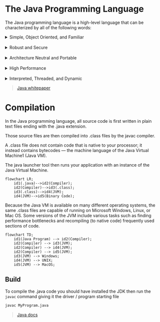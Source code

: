 # The Java Programming Language

The Java programming language is a high-level language that can be characterized by all of the following words:


<details>
<summary> Simple, Object Oriented, and Familiar </summary>

Primary characteristics of the Java programming language include a simple language that can be programmed without extensive programmer training while being attuned to current software practices. T

The Java programming language is designed to be object oriented .The needs of distributed, client-server based systems coincide with the encapsulated, message-passing paradigms of object-based software. To function within increasingly complex, network-based environments, programming systems must adopt object-oriented concepts.

Programmers using the Java programming language can access existing libraries of tested objects that provide functionality ranging from basic data types through I/O and network interfaces to graphical user interface toolkits. These libraries can be extended to provide new behavior.

Even though C++ was rejected as an implementation language, keeping the Java programming language looking like C++ as far as possible results in it being a familiar language, while removing the unnecessary complexities of C++. Having the Java programming language retain many of the object-oriented features and the "look and feel" of C++ means that programmers can migrate easily to the Java platform and be productive quickly.

</details>

</br>

<details>
<summary> Robust and Secure </summary>

The Java programming language is designed for creating highly reliable software. It provides extensive compile-time checking, followed by a second level of run-time checking. Language features guide programmers towards reliable programming habits.

The memory management model is extremely simple: objects are created with a new operator. There are no explicit programmer-defined pointer data types, no pointer arithmetic, and automatic garbage collection.

This simple memory management model eliminates entire classes of programming errors that bedevil C and C++ programmers. You can develop Java code with confidence that the system will find many errors quickly and that major problems won't lay dormant until after your production code has shipped.

Java technology is designed to operate in distributed environments, which means that security is of paramount importance. With security features designed into the language and run-time system, Java technology lets you construct applications that can't be invaded from outside.

</details>

</br>


<details>
<summary> Architecture Neutral and Portable </summary>

Java technology is designed to support applications that will be deployed into heterogeneous network environments. In such environments, applications must be capable of executing on a variety of hardware architectures. Within this variety of hardware platforms, applications must execute atop a variety of operating systems and interoperate with multiple programming language interfaces. To accommodate the diversity of operating environments, the Java Compiler TM product generates bytecodes--an architecture neutral intermediate format designed to transport code efficiently to multiple hardware and software platforms. The interpreted nature of Java technology solves both the binary distribution problem and the version problem; the same Java programming language byte codes will run on any platform.

Architecture neutrality is just one part of a truly portable system. Java technology takes portability a stage further by being strict in its definition of the basic language. Java technology puts a stake in the ground and specifies the sizes of its basic data types and the behavior of its arithmetic operators. Your programs are the same on every platform--there are no data type incompatibilities across hardware and software architectures.

The architecture-neutral and portable language platform of Java technology is known as the Java virtual machine. It's the specification of an abstract machine for which Java programming language compilers can generate code. Specific implementations of the Java virtual machine for specific hardware and software platforms then provide the concrete realization of the virtual machine. The Java virtual machine is based primarily on the POSIX interface specification--an industry-standard definition of a portable system interface. Implementing the Java virtual machine on new architectures is a relatively straightforward task as long as the target platform meets basic requirements such as support for multithreading.

</details>

</br>


<details>
<summary> High Performance </summary>

Performance is always a consideration. The Java platform achieves superior performance by adopting a scheme by which the interpreter can run at full speed without needing to check the run-time environment. The automatic garbage collector runs as a low-priority background thread, ensuring a high probability that memory is available when required, leading to better performance. Applications requiring large amounts of compute power can be designed such that compute-intensive sections can be rewritten in native machine code as required and interfaced with the Java platform. In general, users perceive that interactive applications respond quickly even though they're interpreted.

</details>

</br>

<details>
<summary> Interpreted, Threaded, and Dynamic </summary>

The Java interpreter can execute Java bytecodes directly on any machine to which the interpreter and run-time system have been ported. In an interpreted platform such as Java technology-based system, the link phase of a program is simple, incremental, and lightweight. You benefit from much faster development cycles--prototyping, experimentation, and rapid development are the normal case, versus the traditional heavyweight compile, link, and test cycles.

Java technology's multithreading capability provides the means to build applications with many concurrent threads of activity. Multithreading thus results in a high degree of interactivity for the end user.

The Java platform supports multithreading at the language level with the addition of sophisticated synchronization primitives: the language library provides the Thread class, and the run-time system provides monitor and condition lock primitives. At the library level, moreover, Java technology's high-level system libraries have been written to be thread safe: the functionality provided by the libraries is available without conflict to multiple concurrent threads of execution.

While the Java Compiler is strict in its compile-time static checking, the language and run-time system are dynamic in their linking stages. 

Classes are linked only as needed. New code modules can be linked in on demand from a variety of sources, even from sources across a network. 

</details>


>[Java whitepaper](https://www.oracle.com/java/technologies/introduction-to-java.html#334)


# Compilation

In the Java programming language, all source code is first written in plain text files ending with the .java extension. 

Those source files are then compiled into .class files by the javac compiler. 

A .class file does not contain code that is native to your processor; it instead contains bytecodes — the machine language of the Java Virtual Machine1 (Java VM). 

The java launcher tool then runs your application with an instance of the Java Virtual Machine.

```mermaid
flowchart LR;
    id1(.java)-->id2(Compiler);
    id2(Compiler)-->id3(.class);
    id3(.class)-->id4(JVM);
    id4(JVM)-->id5(Binary Code);
```

Because the Java VM is available on many different operating systems, the same .class files are capable of running on Microsoft Windows, Linux, or Mac OS. Some versions of the JVM include various tasks such as finding performance bottlenecks and recompiling (to native code) frequently used sections of code.

```mermaid
flowchart TD;
    id1(Java Program) --> id2(Compiler);
    id2(Compiler) --> id3(JVM);
    id2(Compiler) --> id4(JVM);
    id2(Compiler) --> id5(JVM);
    id3(JVM) --> Windows;
    id4(JVM) --> UNIX;
    id5(JVM) --> MacOS;
```

## Build

To compile the .java code you should have installed the JDK then run the `javac` command giving it the driver / program starting file

```cmd
javac MyProgram.java
```

>[Java docs](https://docs.oracle.com/javase/tutorial/getStarted/intro/definition.html)


